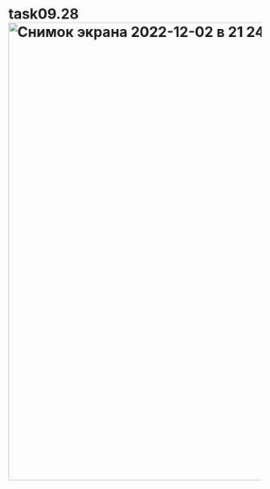 # task09.28<img width="911" alt="Снимок экрана 2022-12-02 в 21 24 06" src="https://user-images.githubusercontent.com/113942589/208744170-7f904671-d983-46ad-b8a0-bc3f953ccdbf.png">
